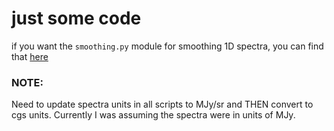 # just some code

if you want the `smoothing.py` module for smoothing 1D spectra, you can find that [here](https://github.com/aibhleog/simply-spectra/blob/master/smoothing.py)


### NOTE:  
Need to update spectra units in all scripts to MJy/sr and THEN convert to cgs units.  Currently I was assuming the spectra were in units of MJy.